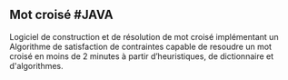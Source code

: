 ## Mot croisé #JAVA ##
Logiciel de construction et de résolution de mot croisé implémentant un Algorithme de satisfaction de contraintes 
capable de resoudre un mot croisé en moins de 2 minutes à partir d’heuristiques, de dictionnaire et d'algorithmes.


